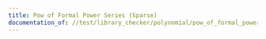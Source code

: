 ```yaml
---
title: Pow of Formal Power Series (Sparse)
documentation_of: //test/library_checker/polynomial/pow_of_formal_power_series_sparse.test.py
---
```

